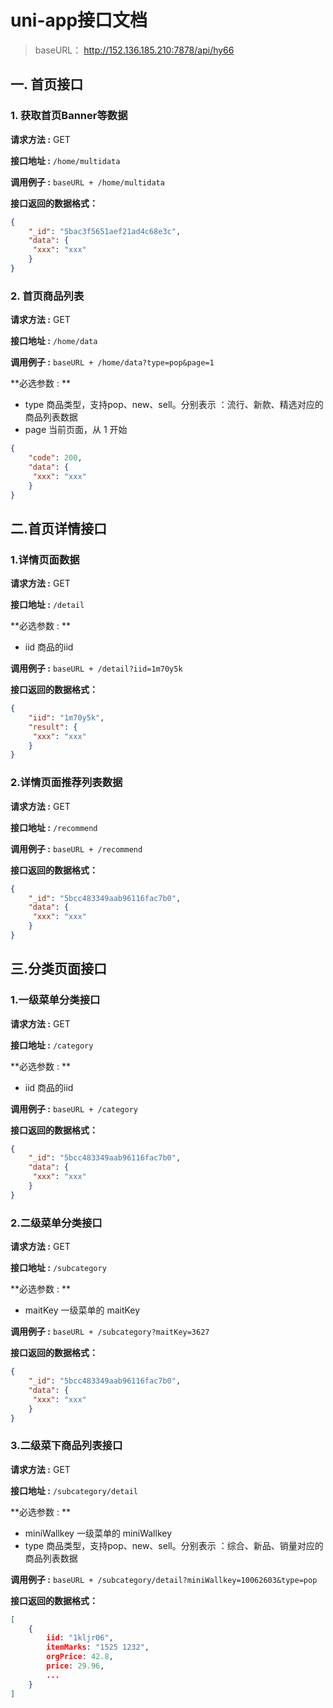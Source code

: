 # uni-app接口文档

> baseURL： http://152.136.185.210:7878/api/hy66



## 一. 首页接口

### 1. 获取首页Banner等数据

**请求方法 :** GET 

**接口地址 :** `/home/multidata`

**调用例子 :** `baseURL + /home/multidata`

**接口返回的数据格式：**

```json
{
    "_id": "5bac3f5651aef21ad4c68e3c",
    "data": {
	 "xxx": "xxx"	        
    }
}    
```



### 2. 首页商品列表

**请求方法 :** GET 

**接口地址 :** `/home/data`

**调用例子 :** `baseURL + /home/data?type=pop&page=1`

**必选参数 : **

- type  商品类型，支持pop、new、sell。分别表示 ：流行、新款、精选对应的商品列表数据
- page  当前页面，从 1 开始

```json
{
    "code": 200,
    "data": {
	 "xxx": "xxx"	        
    }
} 
```





## 二.首页详情接口

### 1.详情页面数据

**请求方法 :** GET 

**接口地址 :** `/detail`

**必选参数 : **

- iid  商品的iid

**调用例子 :** `baseURL + /detail?iid=1m70y5k`

**接口返回的数据格式：**

```json
{
    "iid": "1m70y5k",
    "result": {
	 "xxx": "xxx"	        
    }
} 
```



### 2.详情页面推荐列表数据

**请求方法 :** GET 

**接口地址 :** `/recommend`

**调用例子 :** `baseURL + /recommend`

**接口返回的数据格式：**

```json
{
    "_id": "5bcc483349aab96116fac7b0",
    "data": {
	 "xxx": "xxx"	        
    }
} 
```



## 三.分类页面接口

### 1.一级菜单分类接口

**请求方法 :** GET 

**接口地址 :** `/category`

**必选参数 : **

- iid  商品的iid

**调用例子 :** `baseURL + /category`

**接口返回的数据格式：**

```json
{
    "_id": "5bcc483349aab96116fac7b0",
    "data": {
	 "xxx": "xxx"	        
    }
} 
```



### 2.二级菜单分类接口

**请求方法 :** GET 

**接口地址 :** `/subcategory`

**必选参数 : **

- maitKey  一级菜单的 maitKey

**调用例子 :** `baseURL + /subcategory?maitKey=3627`

**接口返回的数据格式：**

```json
{
    "_id": "5bcc483349aab96116fac7b0",
    "data": {
	 "xxx": "xxx"	        
    }
} 
```



### 3.二级菜下商品列表接口

**请求方法 :** GET 

**接口地址 :** `/subcategory/detail`

**必选参数 : **

- miniWallkey  一级菜单的 miniWallkey
- type  商品类型，支持pop、new、sell。分别表示 ：综合、新品、销量对应的商品列表数据

**调用例子 :** `baseURL + /subcategory/detail?miniWallkey=10062603&type=pop`

**接口返回的数据格式：**

```json
[
    {
        iid: "1kljr06", 		           
        itemMarks: "1525 1232",
        orgPrice: 42.8,
        price: 29.96,
        ...
    }
]
```



